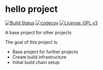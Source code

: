 # hello project

[![Build Status][travis-badge]][travis-link]
[![codecov][codecov-badge]][codecov-link]
[![License: GPL v3][license-badge]](LICENSE.md)

A base project for other projects

The goal of this project is:

* Base project for further projects
* Create build infrastructure
* Initial build chain setup

[travis-badge]:    https://travis-ci.org/ortus-art/hello.svg?branch=master
[travis-link]:     https://travis-ci.org/ortus-art/hello
[license-badge]:   https://img.shields.io/badge/License-GPL%20v3-blue.svg
[codecov-badge]:   https://codecov.io/gh/ortus-art/hello/branch/master/graph/badge.svg
[codecov-link]:    https://codecov.io/gh/ortus-art/hello